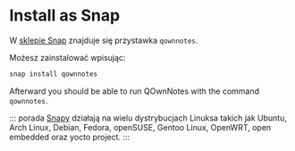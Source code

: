 # Install as Snap

W [sklepie Snap](https://snapcraft.io/qownnotes) znajduje się przystawka `qownnotes`.

Możesz zainstalować wpisując:

```bash
snap install qownnotes
```

Afterward you should be able to run QOwnNotes with the command `qownnotes`.

::: porada [Snapy](http://snapcraft.io) działają na wielu dystrybucjach Linuksa takich jak Ubuntu, Arch Linux, Debian, Fedora, openSUSE, Gentoo Linux, OpenWRT, open embedded oraz yocto project.
:::
